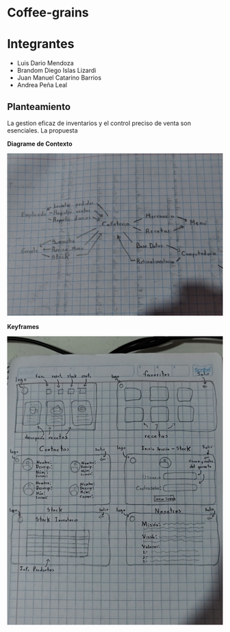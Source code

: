 # Coffee-grains

# Integrantes

- Luis Dario Mendoza
- Brandom Diego Islas Lizardi
- Juan Manuel Catarino Barrios
- Andrea Peña Leal

## Planteamiento
La gestion eficaz de inventarios y el control preciso de venta son esenciales. La propuesta 

**Diagrame de Contexto**

![](https://github.com/jcatarinoB/Coffee-grains/blob/main/Diagrama%20de%20Contexto.jpg)

**Keyframes**

![](https://github.com/jcatarinoB/Coffee-grains/blob/main/Keyframes.jpg)

